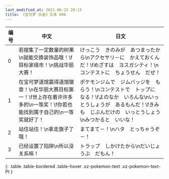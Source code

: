```yaml
---
last_modified_at: 2021-06-22 20:12
title: 《宝可梦 白金》文本 098
---
```

| 编号 | 中文 | 日文 |
| ---- | ---- | ---- |
| 0 | 若搜集了一定数量的树果\n就能交换装饰品哦！\f目标家缘市！\n挑战华丽大赛！ | けっこう　きのみが　あつまったから\nアクセサリ－に　かえておくんだ！\fめざすは　ヨスガシティ！\nコンテストに　ちょうせん　だぜ！ |
| 1 | 在宝可梦道馆赢得道馆徽章！\n在华丽大赛目标第一！\f世上存在着许许多多的\n一等奖！\f你若也能找到属于自己的\n一等奖就好了！ | ポケモンジムで　ジムバッジを　もらう！\nコンテストで　トップに　なる！\fよのなか　いろんな\nいっとうしょうが　あるもんだ！\fきみも　じぶんだけの　いっとうしょう\nみつかると　いいな！ |
| 2 | 站住站住！\n拿走旗子了哦！ | まてまて－！\nハタ　とっちゃうぞ－！ |
| 3 | 已经设置了陷阱\n所以没关系嘛！ | トラップ　しかけたから\nだいじょうぶ　だもん！ |
{: .table .table-bordered .table-hover .xz-pokemon-text .xz-pokemon-text-Pt }